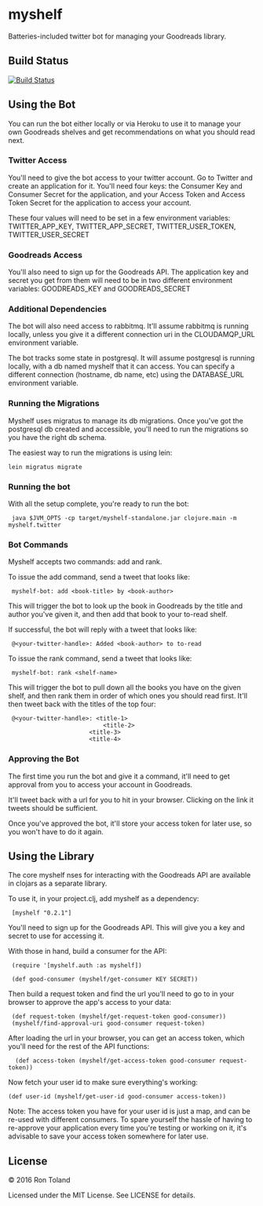 # myshelf
Batteries-included twitter bot for managing your Goodreads library.

## Build Status
[![Build Status](https://travis-ci.org/mindbat/myshelf.svg?branch=master)](https://travis-ci.org/mindbat/myshelf)

## Using the Bot

You can run the bot either locally or via Heroku to use it to manage your own Goodreads shelves and get recommendations on what you should read next.

### Twitter Access

You'll need to give the bot access to your twitter account. Go to Twitter and create an application for it. You'll need four keys: the Consumer Key and Consumer Secret for the application, and your Access Token and Access Token Secret for the application to access your account.

These four values will need to be set in a few environment variables: TWITTER_APP_KEY, TWITTER_APP_SECRET, TWITTER_USER_TOKEN, TWITTER_USER_SECRET

### Goodreads Access

You'll also need to sign up for the Goodreads API. The application key and secret you get from them will need to be in two different environment variables: GOODREADS_KEY and GOODREADS_SECRET

### Additional Dependencies

The bot will also need access to rabbitmq. It'll assume rabbitmq is running locally, unless you give it a different connection uri in the CLOUDAMQP_URL environment variable.

The bot tracks some state in postgresql. It will assume postgresql is running locally, with a db named myshelf that it can access. You can specify a different connection (hostname, db name, etc) using the DATABASE_URL environment variable.

### Running the Migrations

Myshelf uses migratus to manage its db migrations. Once you've got the postgresql db created and accessible, you'll need to run the migrations so you have the right db schema.

The easiest way to run the migrations is using lein:

    lein migratus migrate

### Running the bot

With all the setup complete, you're ready to run the bot:

     java $JVM_OPTS -cp target/myshelf-standalone.jar clojure.main -m myshelf.twitter

### Bot Commands

Myshelf accepts two commands: add and rank.

To issue the add command, send a tweet that looks like:

     myshelf-bot: add <book-title> by <book-author>

This will trigger the bot to look up the book in Goodreads by the title and author you've given it, and then add that book to your to-read shelf.

If successful, the bot will reply with a tweet that looks like:

     @<your-twitter-handle>: Added <book-author> to to-read

To issue the rank command, send a tweet that looks like:

     myshelf-bot: rank <shelf-name>

This will trigger the bot to pull down all the books you have on the given shelf, and then rank them in order of which ones you should read first. It'll then tweet back with the titles of the top four:

     @<your-twitter-handle>: <title-1>
  		             	       <title-2>
			               <title-3>
			               <title-4>

### Approving the Bot

The first time you run the bot and give it a command, it'll need to get approval from you to access your account in Goodreads.

It'll tweet back with a url for you to hit in your browser. Clicking on the link it tweets should be sufficient.

Once you've approved the bot, it'll store your access token for later use, so you won't have to do it again.

## Using the Library

The core myshelf nses for interacting with the Goodreads API are available in clojars as a separate library.

To use it, in your project.clj, add myshelf as a dependency:

     [myshelf "0.2.1"]

You'll need to sign up for the Goodreads API. This will give you a key and secret to use for accessing it.

With those in hand, build a consumer for the API:

     (require '[myshelf.auth :as myshelf])

     (def good-consumer (myshelf/get-consumer KEY SECRET))

Then build a request token and find the url you'll need to go to in your browser to approve the app's access to your data:

     (def request-token (myshelf/get-request-token good-consumer))
     (myshelf/find-approval-uri good-consumer request-token)

After loading the url in your browser, you can get an access token, which you'll need for the rest of the API functions:

      (def access-token (myshelf/get-access-token good-consumer request-token))

Now fetch your user id to make sure everything's working:

    (def user-id (myshelf/get-user-id good-consumer access-token))

Note: The access token you have for your user id is just a map, and can be re-used with different consumers. To spare yourself the hassle of having to re-approve your application every time you're testing or working on it, it's advisable to save your access token somewhere for later use.

## License

&copy; 2016 Ron Toland

Licensed under the MIT License. See LICENSE for details.
